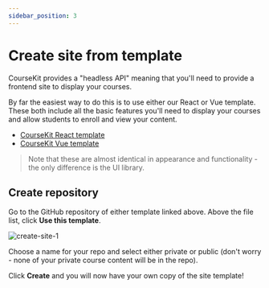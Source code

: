 ```yaml
---
sidebar_position: 3
---
```


# Create site from template

CourseKit provides a "headless API" meaning that you'll need to provide a frontend site to display your courses.

By far the easiest way to do this is to use either our React or Vue template. These both include all the basic features you'll need to display your courses and allow students to enroll and view your content.

- [CourseKit React template](https://github.com/course-kit/react-template)
- [CourseKit Vue template](https://github.com/course-kit/vue-template)

> Note that these are almost identical in appearance and functionality - the only difference is the UI library.

## Create repository

Go to the GitHub repository of either template linked above. Above the file list, click **Use this template**.

![create-site-1](/img/create-site-1.png)

Choose a name for your repo and select either private or public (don't worry - none of your private course content will be in the repo). 

Click **Create** and you will now have your own copy of the site template!

